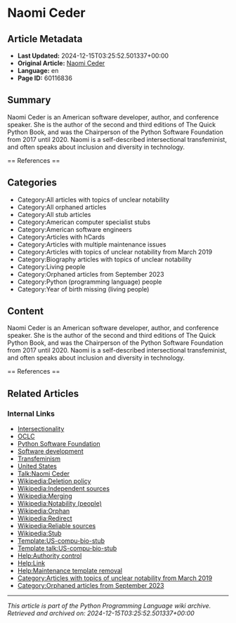 # Naomi Ceder

## Article Metadata

- **Last Updated:** 2024-12-15T03:25:52.501337+00:00
- **Original Article:** [Naomi Ceder](https://en.wikipedia.org/wiki/Naomi_Ceder)
- **Language:** en
- **Page ID:** 60116836

## Summary

Naomi Ceder is an American software developer, author, and conference speaker. She is the author of the second and third editions of The Quick Python Book, and was the Chairperson of the Python Software Foundation from 2017 until 2020. Naomi is a self-described intersectional transfeminist, and often speaks about inclusion and diversity in technology.


== References ==

## Categories

- Category:All articles with topics of unclear notability
- Category:All orphaned articles
- Category:All stub articles
- Category:American computer specialist stubs
- Category:American software engineers
- Category:Articles with hCards
- Category:Articles with multiple maintenance issues
- Category:Articles with topics of unclear notability from March 2019
- Category:Biography articles with topics of unclear notability
- Category:Living people
- Category:Orphaned articles from September 2023
- Category:Python (programming language) people
- Category:Year of birth missing (living people)

## Content

Naomi Ceder is an American software developer, author, and conference speaker. She is the author of the second and third editions of The Quick Python Book, and was the Chairperson of the Python Software Foundation from 2017 until 2020. Naomi is a self-described intersectional transfeminist, and often speaks about inclusion and diversity in technology.


== References ==

## Related Articles

### Internal Links

- [Intersectionality](https://en.wikipedia.org/wiki/Intersectionality)
- [OCLC](https://en.wikipedia.org/wiki/OCLC)
- [Python Software Foundation](https://en.wikipedia.org/wiki/Python_Software_Foundation)
- [Software development](https://en.wikipedia.org/wiki/Software_development)
- [Transfeminism](https://en.wikipedia.org/wiki/Transfeminism)
- [United States](https://en.wikipedia.org/wiki/United_States)
- [Talk:Naomi Ceder](https://en.wikipedia.org/wiki/Talk:Naomi_Ceder)
- [Wikipedia:Deletion policy](https://en.wikipedia.org/wiki/Wikipedia:Deletion_policy)
- [Wikipedia:Independent sources](https://en.wikipedia.org/wiki/Wikipedia:Independent_sources)
- [Wikipedia:Merging](https://en.wikipedia.org/wiki/Wikipedia:Merging)
- [Wikipedia:Notability (people)](https://en.wikipedia.org/wiki/Wikipedia:Notability_(people))
- [Wikipedia:Orphan](https://en.wikipedia.org/wiki/Wikipedia:Orphan)
- [Wikipedia:Redirect](https://en.wikipedia.org/wiki/Wikipedia:Redirect)
- [Wikipedia:Reliable sources](https://en.wikipedia.org/wiki/Wikipedia:Reliable_sources)
- [Wikipedia:Stub](https://en.wikipedia.org/wiki/Wikipedia:Stub)
- [Template:US-compu-bio-stub](https://en.wikipedia.org/wiki/Template:US-compu-bio-stub)
- [Template talk:US-compu-bio-stub](https://en.wikipedia.org/wiki/Template_talk:US-compu-bio-stub)
- [Help:Authority control](https://en.wikipedia.org/wiki/Help:Authority_control)
- [Help:Link](https://en.wikipedia.org/wiki/Help:Link)
- [Help:Maintenance template removal](https://en.wikipedia.org/wiki/Help:Maintenance_template_removal)
- [Category:Articles with topics of unclear notability from March 2019](https://en.wikipedia.org/wiki/Category:Articles_with_topics_of_unclear_notability_from_March_2019)
- [Category:Orphaned articles from September 2023](https://en.wikipedia.org/wiki/Category:Orphaned_articles_from_September_2023)

---
_This article is part of the Python Programming Language wiki archive._
_Retrieved and archived on: 2024-12-15T03:25:52.501337+00:00_